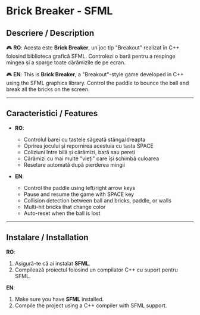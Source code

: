 # Brick Breaker - SFML

## Descriere / Description

🎮 **RO**: Acesta este **Brick Breaker**, un joc tip "Breakout" realizat în C++ folosind biblioteca grafică SFML. Controlezi o bară pentru a respinge mingea și a sparge toate cărămizile de pe ecran.

🎮 **EN**: This is **Brick Breaker**, a "Breakout"-style game developed in C++ using the SFML graphics library. Control the paddle to bounce the ball and break all the bricks on the screen.

---

## Caracteristici / Features

- **RO**: 
  - Controlul barei cu tastele săgeată stânga/dreapta
  - Oprirea jocului și repornirea acestuia cu tasta SPACE
  - Coliziuni între bilă și cărămizi, bară sau pereți
  - Cărămizi cu mai multe "vieți" care își schimbă culoarea
  - Resetare automată după pierderea mingii

- **EN**:
  - Control the paddle using left/right arrow keys
  - Pause and resume the game with SPACE key
  - Collision detection between ball and bricks, paddle, or walls
  - Multi-hit bricks that change color
  - Auto-reset when the ball is lost

---

## Instalare / Installation

**RO**:
1. Asigură-te că ai instalat **SFML**.
2. Compilează proiectul folosind un compilator C++ cu suport pentru SFML.

**EN**:
1. Make sure you have **SFML** installed.
2. Compile the project using a C++ compiler with SFML support.
